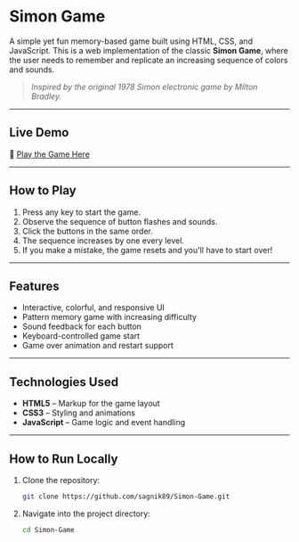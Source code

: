 # Simon Game

A simple yet fun memory-based game built using HTML, CSS, and JavaScript. This is a web implementation of the classic **Simon Game**, where the user needs to remember and replicate an increasing sequence of colors and sounds.

> *Inspired by the original 1978 Simon electronic game by Milton Bradley.*

---

## Live Demo

🔗 [Play the Game Here](https://sagnik89.github.io/Simon-Game/)

---

## How to Play

1. Press any key to start the game.
2. Observe the sequence of button flashes and sounds.
3. Click the buttons in the same order.
4. The sequence increases by one every level.
5. If you make a mistake, the game resets and you'll have to start over!

---

## Features

- Interactive, colorful, and responsive UI
- Pattern memory game with increasing difficulty
- Sound feedback for each button
- Keyboard-controlled game start
- Game over animation and restart support

---

## Technologies Used

- **HTML5** – Markup for the game layout
- **CSS3** – Styling and animations
- **JavaScript** – Game logic and event handling

---


## How to Run Locally

1. Clone the repository:
   ```bash
   git clone https://github.com/sagnik89/Simon-Game.git

2. Navigate into the project directory:
    ```bash
    cd Simon-Game


